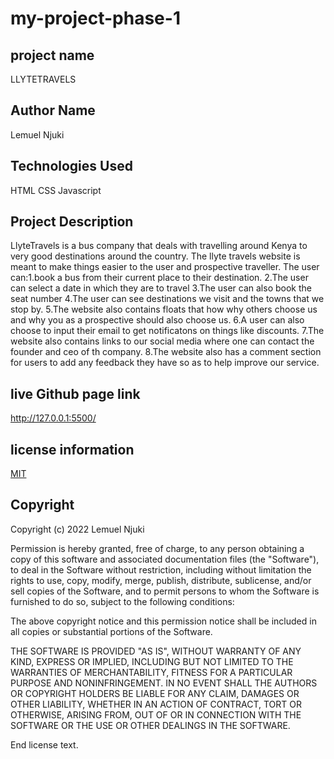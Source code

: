 # my-project-phase-1
## project name 
 LLYTETRAVELS

## Author Name
 Lemuel Njuki
 ## Technologies Used
HTML
CSS
Javascript


## Project Description  
LlyteTravels is a bus company that deals with travelling around Kenya to very good destinations around the country.
The llyte travels website is meant to make things easier to the user and prospective traveller.
The user can:1.book a bus from their current place to their destination.
2.The user can select a date in which they are to travel
3.The user can also book the seat number 
4.The user can see destinations we visit and the towns that we stop by.
5.The website also contains floats that how why others choose us and why you as a prospective should also choose us.
6.A user can also choose to input their email to get notificatons on things like discounts.
7.The website also contains links to our social media where one can contact the founder and ceo of th company.
8.The website also has a comment section for users to add any feedback they have so as to help improve our service.
## live Github page link

http://127.0.0.1:5500/

## license information
[MIT](LICENCE)

## Copyright
Copyright (c) 2022 Lemuel Njuki

Permission is hereby granted, free of charge, to any person obtaining a copy of this software and associated documentation files (the "Software"), to deal in the Software without restriction, including without limitation the rights to use, copy, modify, merge, publish, distribute, sublicense, and/or sell copies of the Software, and to permit persons to whom the Software is furnished to do so, subject to the following conditions:

The above copyright notice and this permission notice shall be included in all copies or substantial portions of the Software.

THE SOFTWARE IS PROVIDED "AS IS", WITHOUT WARRANTY OF ANY KIND, EXPRESS OR IMPLIED, INCLUDING BUT NOT LIMITED TO THE WARRANTIES OF MERCHANTABILITY, FITNESS FOR A PARTICULAR PURPOSE AND NONINFRINGEMENT. IN NO EVENT SHALL THE AUTHORS OR COPYRIGHT HOLDERS BE LIABLE FOR ANY CLAIM, DAMAGES OR OTHER LIABILITY, WHETHER IN AN ACTION OF CONTRACT, TORT OR OTHERWISE, ARISING FROM, OUT OF OR IN CONNECTION WITH THE SOFTWARE OR THE USE OR OTHER DEALINGS IN THE SOFTWARE.

End license text.
